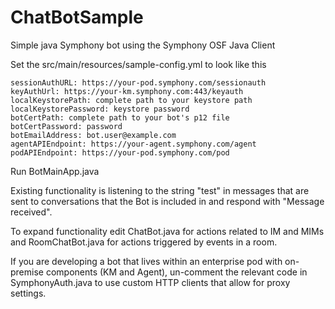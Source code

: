 # ChatBotSample
Simple java Symphony bot using the Symphony OSF Java Client

Set the src/main/resources/sample-config.yml to look like this

    sessionAuthURL: https://your-pod.symphony.com/sessionauth
    keyAuthUrl: https://your-km.symphony.com:443/keyauth
    localKeystorePath: complete path to your keystore path
    localKeystorePassword: keystore password
    botCertPath: complete path to your bot's p12 file
    botCertPassword: password
    botEmailAddress: bot.user@example.com
    agentAPIEndpoint: https://your-agent.symphony.com/agent
    podAPIEndpoint: https://your-pod.symphony.com/pod

Run BotMainApp.java

Existing functionality is listening to the string "test" in messages that are sent to conversations that the Bot is included in and respond with "Message received".

To expand functionality edit ChatBot.java for actions related to IM and MIMs and RoomChatBot.java for actions triggered by events in a room. 

If you are developing a bot that lives within an enterprise pod with on-premise components (KM and Agent), un-comment the relevant code in SymphonyAuth.java to use custom HTTP clients that allow for proxy settings.
